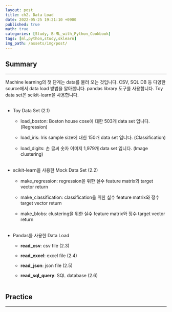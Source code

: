 ```yaml
---
layout: post
title: ch2. Data Load
date: 2022-05-25 19:21:10 +0900
published: true
math: true
categories: [Study, B-ML_with_Python_Cookbook]
tags: [ml,python,study,sklearn]
img_path: /assets/img/post/
---
```


## Summary
***

 Machine learning의 첫 단계는 data를 불러 오는 것입니다. CSV, SQL DB 등 다양한 source에서 data load 방법을 알아봅니다. pandas library 도구를 사용합니다. Toy data set은 scikit-learn을 사용합니다.
 <br><br>


 * Toy Data Set (2.1)
 
   * load_boston: Boston house cose에 대한 503개 data set 입니다. (Regression)

   * load_iris: Iris sample size에 대한 150개 data set 입니다. (Classification)
   
   * load_digits: 손 글씨 숫자 이미지 1,979개 data set 입니다. (Image clustering)
   <br><br>


 * scikit-learn을 사용한 Mock Data Set (2.2)

   * make_regression: regression을 위한 실수 feature matrix와 target vector return

   * make_classification: classification을 위한 실수 feature matrix와 정수 target vector return

   * make_blobs: clustering을 위한 실수 feature matrix와 정수 target vector return
   <br><br>


* Pandas를 사용한 Data Load
    
   * **read_csv**: csv file (2.3)

   * **read_excel**: excel file (2.4)
 
   * **read_json**: json file (2.5)
   
   * **read_sql_query**: SQL database (2.6)
   <br><br>


## Practice
***

 <script src="https://gist.github.com/hubert-bioinformatics/f67046016fe37cfad7e6605a9c54fd0d.js"></script>